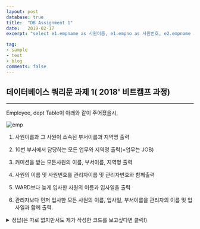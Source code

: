 ```yaml
---
layout: post
database: true
title:  "DB Assignment 1"
date:   2019-02-17
excerpt: "select e1.empname as 사원이름, e1.empno as 사원번호, e2.empname as 관리자이름, e1.mgr as 관리자번호 from employee e1, employee e2 where e1.mgr = e2.empno;"

tag:
- sample
- test
- blog
comments: false
---
```

## 데이터베이스 쿼리문 과제 1( 2018' 비트캠프 과정)
- - -

Employee, dept Table이 아래와 같이 주어졌을시,

![emp](https://user-images.githubusercontent.com/30023840/52917024-cb5c2480-3329-11e9-817f-fd787c119a8f.JPG)

1. 사원이름과 그 사원이 소속된 부서이름과 지역명 출력

2. 10번 부서에서 담당하는 모든 업무와 지역명 출력(=업무는 JOB)

3. 커미션을 받는 모든사원의 이름, 부서이름, 지역명 출력

4. 사원의 이름 및 사원번호를 관리자이름 및 관리자번호와 함께출력

6. WARD보다 늦게 입사한 사원의 이름과 입사일을 출력

7. 관리자보다 먼저 입사한 모든 사원의 이름, 입사일, 부서이름을 관리자의 이름 및 입사일과 함께 출력.


<details>
<summary>정답(은 따로 없지만서도 제가 작성한 코드를 보고싶다면 클릭!)</summary>
<div>

1.
 - select e.empname, d.dname, d.dloc from employee e, dept d where e.deptno=d.deptno;
 - select empname,dname,dloc from employee, dept where employee.deptno=dept.deptno;


2.
 - select e.job, d.dloc from employee e, dept d where e.deptno=d.deptno && e.deptno=10;

 - select e.job, d.dloc from employee e join dept d using(deptno) where deptno=10;

 - select a.job, b.dloc from employee a join dept b using (deptno) where a.deptno = 10;

 - select e.job as '10번 부서에서 담당하는 모든업무', d.dloc as '지역명' 
from employee e, dept d where e.deptno =10 && d.deptno = 10;



3.
 - select e.empname as , d.dname as, d.dloc from employee e, dept d where e.deptno = d.deptno && comm is not null && comm <> 0;

 - select e.empname, d.dname,d.dloc from employee e join dept d using(deptno) where comm in not null && comm not in(0);

 - select empname, dname, dloc from employee e join dept d using (deptno) where comm not in (0);

-select a.empname, b.dname, b.dlocfrom employee a inner join dept b on a.deptno = b.deptno where a.comm is not null;


4.
 - select e1.empname as 사원이름, e1.empno as 사원번호, e2.empname as 관리자이름, e1.mgr as 관리자번호 
from employee e1, employee e2 where e1.mgr = e2.empno;

 - select a.empname, a.empno, b.empname as manager, a.mgr from employee a join employee b on a.mgr = b.empno;

5.

6.
 - select empname as 'ward보다 늦게 입사한 사원들', hiredate as '입사일' 
from employee where hiredate >'1981-02-22';

 - select empname, hiredate
from employee
where hiredate > (select hiredate from employee where empname = 'WARD' ) ;


 - select e2.ename, e2.hiredate 
from employee e1, employee e2 where (e1.ename like 'ward') and (e2.hiredate > e1.hiredate);

7.
 - select e1.empname, e1.empno, e1.hiredate, d.dname, e2.empname as manager, e2.hiredate as manager_hiredate
from employee e1, dept d, employee e2 
where e1.mgr = e2.empno && e1.hiredate < e2.hiredate && e1.deptno=d.deptno;

 - select a.empname, a.empno, a.hiredate, c.dname, b.empname as manager, b.hiredate as manager_hiredate from employee a join employee b on a.mgr = b.empno join dept c on a.deptno = c.deptno where a.hiredate < b.hiredate;

</div>
</details>



